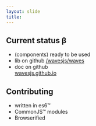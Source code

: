 ```yaml
---
layout: slide
title: 
---
```


## Current status β

* (components) ready to be used
* lib on github
[/wavesjs/waves](https://github.com/wavesjs/waves)
* doc on github  
[wavesjs.github.io](http://wavesjs.github.io/)


## Contributing

* written in es6™
* CommonJS™ modules
* Browserified
